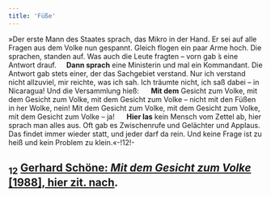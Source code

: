 ```yaml
---
title: 'Füße'
---
```


»Der erste Mann des Staates sprach, das Mikro in der Hand. Er sei auf alle Fragen aus dem Volke nun gespannt. Gleich flogen ein paar Arme hoch. Die sprachen, standen auf. Was auch die Leute fragten – vorn gab ́s eine Antwort drauf.&nbsp;&nbsp;&nbsp;&nbsp;  **Dann sprach** eine Ministerin und mal ein Kommandant. Die Antwort gab stets einer, der das Sachgebiet verstand. Nur ich verstand nicht allzuviel, mir reichte, was ich sah. Ich träumte nicht, ich saß dabei – in Nicaragua! Und die Versammlung hieß: &nbsp;&nbsp;&nbsp;&nbsp; **Mit dem** Gesicht zum Volke, mit dem Gesicht zum Volke, mit dem Gesicht zum Volke – nicht mit den Füßen in ́ner Wolke, nein! Mit dem Gesicht zum Volke, mit dem Gesicht zum Volke, mit dem Gesicht zum Volke – ja! &nbsp;&nbsp;&nbsp;&nbsp; **Hier las** kein Mensch vom Zettel ab, hier sprach man alles aus. Oft gab es Zwischenrufe und Gelächter und Applaus. Das findet immer wieder statt, und jeder darf da rein. Und keine Frage ist zu heiß und kein Problem zu klein.«-!12!-
## <sub class="subscript">**12**</sub> [Gerhard Schöne: _Mit dem Gesicht zum Volke_ [1988], hier zit. <u>nach</u>](https://verlag.buschfunk.com/alben/du-hast-es-nur-noch-nicht-probiert-live-dcd/#track1149).

